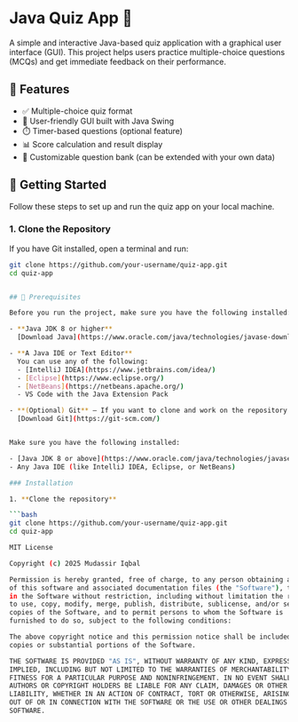 # Java Quiz App 🧠

A simple and interactive Java-based quiz application with a graphical user interface (GUI). This project helps users practice multiple-choice questions (MCQs) and get immediate feedback on their performance.

## 📌 Features

- ✅ Multiple-choice quiz format
- 🎨 User-friendly GUI built with Java Swing
- ⏱️ Timer-based questions (optional feature)
- 📊 Score calculation and result display
- 🧩 Customizable question bank (can be extended with your own data)

## 🚀 Getting Started

Follow these steps to set up and run the quiz app on your local machine.

### 1. Clone the Repository

If you have Git installed, open a terminal and run:

```bash
git clone https://github.com/your-username/quiz-app.git
cd quiz-app


## 🔧 Prerequisites

Before you run the project, make sure you have the following installed:

- **Java JDK 8 or higher**  
  [Download Java](https://www.oracle.com/java/technologies/javase-downloads.html) and set up your `JAVA_HOME` environment variable.

- **A Java IDE or Text Editor**  
  You can use any of the following:
  - [IntelliJ IDEA](https://www.jetbrains.com/idea/)
  - [Eclipse](https://www.eclipse.org/)
  - [NetBeans](https://netbeans.apache.org/)
  - VS Code with the Java Extension Pack

- **(Optional) Git** – If you want to clone and work on the repository locally  
  [Download Git](https://git-scm.com/)


Make sure you have the following installed:

- [Java JDK 8 or above](https://www.oracle.com/java/technologies/javase-downloads.html)
- Any Java IDE (like IntelliJ IDEA, Eclipse, or NetBeans)

### Installation

1. **Clone the repository**

```bash
git clone https://github.com/your-username/quiz-app.git
cd quiz-app

MIT License

Copyright (c) 2025 Mudassir Iqbal

Permission is hereby granted, free of charge, to any person obtaining a copy
of this software and associated documentation files (the "Software"), to deal
in the Software without restriction, including without limitation the rights
to use, copy, modify, merge, publish, distribute, sublicense, and/or sell
copies of the Software, and to permit persons to whom the Software is
furnished to do so, subject to the following conditions:

The above copyright notice and this permission notice shall be included in all
copies or substantial portions of the Software.

THE SOFTWARE IS PROVIDED "AS IS", WITHOUT WARRANTY OF ANY KIND, EXPRESS OR
IMPLIED, INCLUDING BUT NOT LIMITED TO THE WARRANTIES OF MERCHANTABILITY,
FITNESS FOR A PARTICULAR PURPOSE AND NONINFRINGEMENT. IN NO EVENT SHALL THE
AUTHORS OR COPYRIGHT HOLDERS BE LIABLE FOR ANY CLAIM, DAMAGES OR OTHER
LIABILITY, WHETHER IN AN ACTION OF CONTRACT, TORT OR OTHERWISE, ARISING FROM,
OUT OF OR IN CONNECTION WITH THE SOFTWARE OR THE USE OR OTHER DEALINGS IN THE
SOFTWARE.

